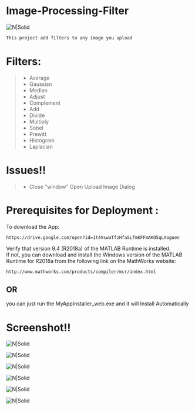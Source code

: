 # Image-Processing-Filter

![N|Solid](https://epid1w.by.files.1drv.com/y4mb7-V32-a9BPsPmHzBsbL84MAlgvdLU75O7jT_dNn0PYMnT7aXb25VCgCuLukeOoIxZk9Ew_T8E_KX95RHpXmgt3bHBYsqPenONootRNwZk0pzEr5fEFhUVXiRcUlanu1bsf7MIOO2TQfzz-YBRoGxLpiExr70Wo4erQtWvIs5qI8VtJlaWtr0suclx7opKXFaFv3KjGdmJtzJxb8G2HqCQ?width=256&height=97&cropmode=none)

```sh
This project add filters to any image you upload 
```


# Filters:

> - Average
> - Gaussian
> - Median
> - Adjust
> - Complement
> - Add
> - Divide
> - Multiply
> - Sobel
> - Prewitt
> - Histogram
> - Laplacian

# Issues!!
> - Close "window" Open Upload Image Dialog

# Prerequisites for Deployment :

To download the App:

    https://drive.google.com/open?id=1t4VswaTfzHfaSLfmKFFmAKO5qLXogoen
    
Verify that version 9.4 (R2018a) of the MATLAB Runtime is installed.   
If not, you can download and install the Windows version of the MATLAB Runtime for R2018a 
from the following link on the MathWorks website:

    http://www.mathworks.com/products/compiler/mcr/index.html
   
## OR 
you can just run the MyAppInstaller_web.exe and it will Install Automatically

# Screenshot!!
 ![N|Solid](https://gg6kga.bn.files.1drv.com/y4mmJs9UcMIkv7J1H4nSkPrLHmjLvpdSxfoqiACqEDV9TuaiJ8kBuqn0AVwVtcRYLHsyzkSi7I-ut5LzOsZ9omy5AlDPbt1TattMyvZKaE38hOiel8Co-TJAF29qeuqjMTYaho74iFYZam3gGmdXipLsI06z5Ksq0XEb8i6vMFkdKWEEoiXFhjKi2Cw93VNRA6kMfl0IAnStjqHAv2zFW21Uw?width=704&height=616&cropmode=none)

![N|Solid](https://f26kga.bn.files.1drv.com/y4mSz-h2QVklfj9td7gbACiWg46XOrxrh74Ey8JFqHZ46qp7CruvvB6PQZrADe-b9Qd5rRuZKToQuLUDRmaiMr4C2ERQ5nQIcSNDskETDJYbombeV0IDvbHwC_mnglsEgvZ4I10uM0VDiMDInqgTyamld2oLQ6_ftVhqFFkFybQdBqJsn7tRBt4wjrU8jocVd0ChWjMPgIrjBiDo8Y_Lyp5rQ?width=704&height=616&cropmode=none)

 ![N|Solid](https://gm6kga.bn.files.1drv.com/y4mmUeEe7lfHTIDuU-skaEyfcvi0jmJvsqYVPr-VijI7NNChyCfcCixogBpwKPsHWgLIYPa4W-Fz4qsPBPOoZb-OW7nKfBpIOnsKfNSRfohq54fb1UEDx0ikBHv_AmpivURe_gxbIejRjKW82larI05eHJ9T5DuqyzTlHNt7a0WANU7cHog4OcMUgt1dM9jltk20lgD81851pMQpZP3iAfYcQ?width=704&height=616&cropmode=none)

 ![N|Solid](https://gw6kga.bn.files.1drv.com/y4mhgCsrqlnZzMJfnDE1RKLrWRDJIcPgD3QDljSwzrhqcW5vJ0jRdxv3yduv1wfe9nJooxLl1KEBhKqH5xnzGfBxwpejR_JKRiEFR5qItYWtrBzyd4Zh-lBXSZvYyxBw7onunoU5f5cQI312_NpVCfucyBPF3extvaoIhuLB5X20bZ5kI_isKvwruCD2CjlhVOIDorUNGp1HWKNTS5-Fsh7yg?width=704&height=616&cropmode=none)

 ![N|Solid](https://em4l9q.bn.files.1drv.com/y4muGaUj8rJbWJz2wYqkkvom5qyHF8gWVF1GXBx34PybCMcJzfOJ4KulrVjYHP84WtHKHFzSiQIr49dQCLk0mvMOQfeE1hPZCixPMyTpshIymniNaTpinVbMyIs-JRtrgSSMTRHDDg8y2e3lpVUirNV8_sHaimqBCSLMGtvLQE_H0_4ZeURMbazyw_s2MXrAnYxucsOECucEY5lzf_g6EN8NQ?width=704&height=616&cropmode=none)

 ![N|Solid](https://ew4l9q.bn.files.1drv.com/y4muDcSu9Yn8afMsxHhLX-tOmHQZb3eXH_apbV9qZy0mX7_gfO28cu9RjXYaagP9XNpiPj9p0PsZQ2OzOUbo0NWmiCak9e8q_dc8FuMva8RLJlcbfur_iL6DswrEWaEtnaTsfL8TA-Fn3HautCUEKuxEutWfLbHmV9Xhy9P_j25IJZc9uEuYeZiGosgjfp4TL9xteaQL3u7dg4m8YLQqr98Ng?width=704&height=616&cropmode=none)

